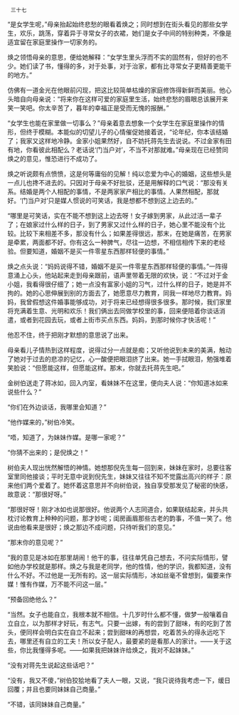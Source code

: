      三十七 

   “是女学生呢，”母亲抬起始终悲愁的眼看着焕之；同时想到在街头看见的那些女学生，欢乐，跳荡，穿着异于寻常女子的衣裙，她们是女子中间的特别种类，不像是适宜留在家庭里操作一切家务的。 

   焕之领悟母亲的意思，便给她解释：“女学生里头浮而不实的固然有，但好的也不少。她们读了书，懂得的多，对于处事，对于治家，都有比寻常女子更精善更能干的地方。” 

   仿佛有一道金光在他眼前闪现，把这比较简单枯燥的家庭修饰得新鲜而美丽。他心头暗自向母亲说：“将来你在这样可爱的家庭里生活，始终悲愁的眉眼总该展开来笑一笑吧。你太辛苦了，暮年的幸福正是受而无愧的报酬。” 

   “女学生也能在家里做一切事么？”母亲着意去想象一个女学生在家庭里操作的情形，但终于模糊。本能似的切望儿子的心情催促她接着说，“论年纪，你本该结婚了；我家又这样地冷静。金家小姐果然好，自不妨托蒋先生去说说。不过金家有田有地，你看彼此相配么？老话说‘门当户对’，不当不对那就难。”母亲现在已经赞同焕之的意见，惟恐进行不成功了。 

   焕之听说颇有点愤愤，这是何等庸俗的见解！纯以恋爱为中心的婚姻，这些想头是一点儿也搀不进去的。只因对于母亲不好批驳，还是用解释的口气说：“那没有关系。结婚是两个人相配的事情，不是两家家产相比的事情。人果然相配，那就好。‘门当户对’只是媒人惯说的可笑话，我是想都不想到这上边去的。” 

   “哪里是可笑话，实在不能不想到这上边去呀！女子嫁到男家，从此过活一辈子了；在娘家过什么样的日子，到了男家又过什么样的日子，她心里不能没有个比较。比较下来相差不多，那没有什么；如果差得很远，那末，在她是痛苦，在男家是牵累，两面都不好。你有这么一种脾气，尽往一边想，不相信相传下来的老经验。但要知道，婚姻不是买一件零星东西那样轻便的事情。” 

   焕之点头说：“妈妈说得不错，婚姻不是买一件零星东西那样轻便的事情。”一阵得意涌上心头，他站起来走到母亲跟前，语声里带着无限的欢快，说：“不过对于金小姐，我看得很仔细了；她一点没有富家小姐的习气，过什么样的日子，她是并不拘的。她的心思伸展到别的方面去了，她愿意尽力教育，同我一样地尽力教育。妈妈，我曾假想这件婚事能够成功，对于将来已经想得很多很多。那时候，我们家里将充满着生意、光明和欢乐！我们俩出去同做学校里的事，回来便陪着你谈话消遣，或者到花园去玩，或者上街市买点东西。妈妈，到那时候你才快活呢！” 

   他忍不住，终于把刚才默想的意思说了出来。 

   母亲看儿子情热到这样程度，说得过分一点就是痴；又听他说到未来的美满，触动了她对于过去的悲凉的记忆，心一酸便把眼泪挤了出来。她一手拭眼泪，勉强堆着笑脸说：“但愿能这样，但愿能这样。那末，你就去托蒋先生吧。” 

   金树伯送走了蒋冰如，回入内室，看妹妹不在这里，便向夫人说：“你知道冰如来说些什么？” 

   “你们在外边谈话，我哪里会知道？” 

   “他作媒来的，”树伯冷笑。 

   “唔，知道了，为妹妹作媒。是哪一家呢？” 

   “你猜不出来的；是倪焕之！” 

   树伯夫人现出恍然解悟的神情。她想那倪先生每一回到来，妹妹在家时，总要往客室里同他接谈；平时无意中说到倪先生，妹妹又往往不知不觉露出高兴的样子：原来他们两个爱着了。她怀着这意思并不向树伯说，独自享受那发见了秘密的快感，故意说：“那很好呀。” 

   “那很好呀！刚才冰如也说那很好。他说两个人志同道合，如果联结起来，并头共枕讨论教育上种种的问题，那才妙呢；闺房画眉那些古老的韵事，不值一笑了。他说由他看来是很好；焕之那边不成问题，只待听我们的意见。” 

   “那末你的意见呢？” 

   “我的意见是冰如在那里胡闹！他干的事，往往单凭自己想去，不问实际情形，譬如他办学校就是那样。焕之与我是老同学，他的性情，他的学识，我都知道，没有什么不好。不过他是一无所有的。这一层实际情形，冰如丝毫不曾想到，偏要来作媒！惟有作媒，万不能不问这一层。” 

   “预备回绝他么？” 

   “当然。女子也能自立，我根本就不相信。十几岁时什么都不懂，做梦一般嚷着自立自立，以为那样才好玩，有志气。只要一出嫁，有的尝到了甜味，有的吃到了苦头，便同样会明白实在自立不起来；尝到甜味的再想尝，吃着苦头的得永远吃下去，哪里还有自立的工夫！所以女子配人，最要紧的是看那人的家计。——关于这些，你比我懂得多呢。——如果我把妹妹许给焕之，我对不起妹妹。” 

   “没有对蒋先生说起这些话吧？” 

   “没有，我又不傻，”树伯狡狯地看了夫人一眼，又说，“我只说待我考虑一下，缓日回覆；并且也要同妹妹自己商量。” 

   “不错，该同妹妹自己商量。” 

